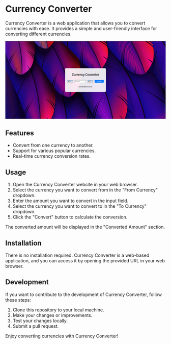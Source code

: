 # Currency Converter

Currency Converter is a web application that allows you to convert currencies with ease. It provides a simple and user-friendly interface for converting different currencies.

![Currency Converter](ss.png)

## Features

- Convert from one currency to another.
- Support for various popular currencies.
- Real-time currency conversion rates.

## Usage

1. Open the Currency Converter website in your web browser.
2. Select the currency you want to convert from in the "From Currency" dropdown.
3. Enter the amount you want to convert in the input field.
4. Select the currency you want to convert to in the "To Currency" dropdown.
5. Click the "Convert" button to calculate the conversion.

The converted amount will be displayed in the "Converted Amount" section.

## Installation

There is no installation required. Currency Converter is a web-based application, and you can access it by opening the provided URL in your web browser.

## Development

If you want to contribute to the development of Currency Converter, follow these steps:

1. Clone this repository to your local machine.
2. Make your changes or improvements.
3. Test your changes locally.
4. Submit a pull request.

Enjoy converting currencies with Currency Converter!

